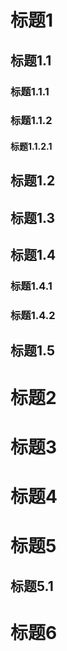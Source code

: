 # 标题1
## 标题1.1
### 标题1.1.1
### 标题1.1.2
#### 标题1.1.2.1
## 标题1.2
## 标题1.3
## 标题1.4
### 标题1.4.1
### 标题1.4.2
## 标题1.5
# 标题2
# 标题3
# 标题4
# 标题5
## 标题5.1
# 标题6